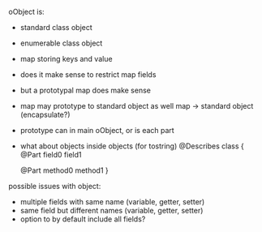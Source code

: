 oObject is:
- standard class object
- enumerable class object
- map storing keys and value
- does it make sense to restrict map fields
- but a prototypal map does make sense
- map may prototype to standard object as well
map -> standard object (encapsulate?)
- prototype can in main oObject, or is each part
- what about objects inside objects (for tostring)
@Describes
class {
	@Part
	field0
	field1
	
	@Part
	method0
	method1
}

possible issues with object:
- multiple fields with same name (variable, getter, setter)
- same field but different names (variable, getter, setter)
- option to by default include all fields?
